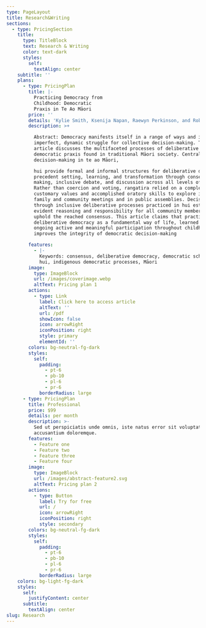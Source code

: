 ```yaml
---
type: PageLayout
title: Research&Writing
sections:
  - type: PricingSection
    title:
      type: TitleBlock
      text: Research & Writing
      color: text-dark
      styles:
        self:
          textAlign: center
    subtitle: ''
    plans:
      - type: PricingPlan
        title: |-
          Practicing Democracy from
          Childhood: Democratic
          Praxis in Te Ao Māori
        price: ''
        details: 'Kylie Smith, Ksenija Napan, Raewyn Perkinson, and Roberta Hunter'
        description: >+

          Abstract: Democracy manifests itself in a range of ways and is an
          imperfect, dynamic struggle for collective decision-making. This
          article discusses the multifaceted processes of deliberative
          democratic praxis found in traditional Māori society. Central to
          decision-making in te ao Māori,

          hui provide formal and informal structures for deliberative democracy,
          precedent setting, learning, and transformation through consensus
          making, inclusive debate, and discussion across all levels of society.
          Rather than coercion and voting, rangatira relied on a complex mix of
          customary values and accomplished oratory skills to explore issues in
          family and community meetings and in public assemblies. Decisions made
          through inclusive deliberative processes practiced in hui established
          evident reasoning and responsibility for all community members to
          uphold the reached consensus. This article claims that practicing
          deliberative democracy as a fundamental way of life, learned through
          ongoing active and meaningful participation throughout childhood,
          improves the integrity of democratic decision-making

        features:
          - |-
            Keywords: consensus, deliberative democracy, democratic schooling,
            hui, indigenous democratic processes, Māori
        image:
          type: ImageBlock
          url: /images/coverimage.webp
          altText: Pricing plan 1
        actions:
          - type: Link
            label: Click here to access article
            altText: ''
            url: /pdf
            showIcon: false
            icon: arrowRight
            iconPosition: right
            style: primary
            elementId: ''
        colors: bg-neutral-fg-dark
        styles:
          self:
            padding:
              - pt-6
              - pb-10
              - pl-6
              - pr-6
            borderRadius: large
      - type: PricingPlan
        title: Professional
        price: $99
        details: per month
        description: >-
          Sed ut perspiciatis unde omnis, iste natus error sit voluptatem
          accusantium doloremque.
        features:
          - Feature one
          - Feature two
          - Feature three
          - Feature four
        image:
          type: ImageBlock
          url: /images/abstract-feature2.svg
          altText: Pricing plan 2
        actions:
          - type: Button
            label: Try for free
            url: /
            icon: arrowRight
            iconPosition: right
            style: secondary
        colors: bg-neutral-fg-dark
        styles:
          self:
            padding:
              - pt-6
              - pb-10
              - pl-6
              - pr-6
            borderRadius: large
    colors: bg-light-fg-dark
    styles:
      self:
        justifyContent: center
      subtitle:
        textAlign: center
slug: Research
---
```

